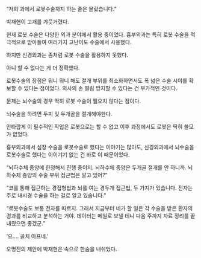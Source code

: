 “저희 과에서 로봇수술까지 하는 줄은 몰랐습니다.”

박재현이 고개를 갸웃거렸다.

현재 로봇 수술은 다양한 외과 분야에서 활용 중이었다. 흉부외과는 특히 로봇 수술을 적극적으로 받아들여 여러가지 고난이도 수술에서 사용했다.

하지만 신경외과는 좀처럼 로봇 수술을 활용하지 못했다.

아니 할 수 없다는 게 더 정확했다.

로봇수술의 장점은 뭐니 뭐니 해도 절개 부위를 최소화하면서도 폭 넓은 수술 시야를 확보할 수 있다는 점이었다. 의사의 손 떨림 방지할 수 있다는 건 부가적인 것이다.

문제는 뇌수술의 경우 딱히 로봇 수술이 필요치 않다는 점이다.

뇌수술을 하려면 두피 및 두개골을 절개해야한다.

안타깝게 이 필수적인 작업은 로봇으로는 할 수 없고 이후 과정에서도 로봇은 딱히 쓸모가 없었다.

흉부외과에서 심장 수술을 로봇수술로 했다는 이야기는 많아도, 신경외과에서 뇌수술을 로봇수술로 했다는 이이갸기 없는 건 바로 이 때문이었다.

“뇌하수체 종양에 한정해서 진행 중이지. 뇌하수체 종양은 두개골 절개를 안 하니까. 뇌하수체 종양의 수술 부위 접근법은 알고 있어?”

“코를 통해 접근하는 경접형법과 뇌를 여는 경두개 접근법, 두 가지가 있습니다. 전자는 주로 내시경 수술을 하는 걸로 알고 있습니다.”

“로봇수술도 보통 전자를 따르지. 그래서 지금부터 네가 할 일은 각 수술을 받은 환자의 경과를 비교하고 분석하는 거야. 데이터는 메일로 보낼 테니 다음 주까지 자료 정리를 끝내줬으면 좋겠군.”

‘으.... 골치 아프네.’

오명진의 제안에 박재현은 속으로 한숨을 내쉬었다.